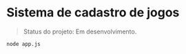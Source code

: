 <h1>Sistema de cadastro de jogos</h1>

> Status do projeto: Em desenvolvimento.

```
node app.js

```
